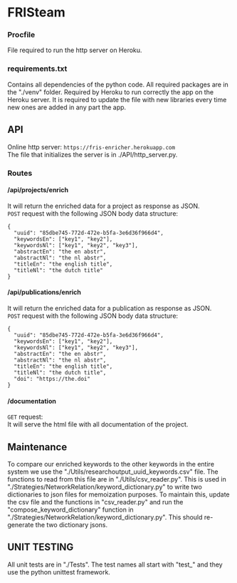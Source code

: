 # FRISteam

### Procfile
File required to run the http server on Heroku.

### requirements.txt
Contains all dependencies of the python code.
All required packages are in the "./venv" folder.
Required by Heroku to run correctly the app on the Heroku server.
It is required to update the file with new libraries every time new ones
are added in any part the app.

## API
Online http server: ``https://fris-enricher.herokuapp.com``  
The file that initializes the server is in ./API/http_server.py.
### Routes
#### /api/projects/enrich
It will return the enriched data for a project as response as JSON.  
``POST`` request with the following JSON body data structure:  
````
{      
  "uuid": "85dbe745-772d-472e-b5fa-3e6d36f966d4",  
  "keywordsEn": ["key1", "key2"],  
  "keywordsNl": ["key1", "key2", "key3"],  
  "abstractEn": "the en abstr",  
  "abstractNl": "the nl abstr",  
  "titleEn": "the english title",  
  "titleNl": "the dutch title"  
}
````

#### /api/publications/enrich
It will return the enriched data for a publication as response as JSON.  
``POST`` request with the following JSON body data structure:  
````
{      
  "uuid": "85dbe745-772d-472e-b5fa-3e6d36f966d4",  
  "keywordsEn": ["key1", "key2"],  
  "keywordsNl": ["key1", "key2", "key3"],  
  "abstractEn": "the en abstr",  
  "abstractNl": "the nl abstr",  
  "titleEn": "the english title",  
  "titleNl": "the dutch title",
  "doi": "https://the.doi"   
}
````

#### /documentation
``GET`` request:  
It will serve the html file with all documentation of the project.

## Maintenance
To compare our enriched keywords to the other keywords in the entire system we use the "./Utils/researchoutput_uuid_keywords.csv" file. The functions to read from this file are in "./Utils/csv_reader.py". This is used in "./Strategies/NetworkRelation/keyword_dictionary.py" to write two dictionaries to json files for memoization purposes.
To maintain this, update the csv file and the functions in "csv_reader.py" and run the "compose_keyword_dictionary" function in "./Strategies/NetworkRelation/keyword_dictionary.py". This should re-generate the two dictionary jsons.  

## UNIT TESTING
All unit tests are in "./Tests". The test names all start with "test_" and they use the python unittest framework.
